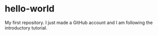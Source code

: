 # hello-world
My first repository.
I just made a GitHub account and I am following the introductory tutorial.
